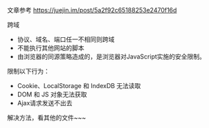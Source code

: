 文章参考 https://juejin.im/post/5a2f92c65188253e2470f16d

跨域

- 协议、域名、端口任一不相同则跨域
- 不能执行其他网站的脚本
- 由浏览器的同源策略造成的，是浏览器对JavaScript实施的安全限制。

限制以下行为：

- Cookie、LocalStorage 和 IndexDB 无法读取
- DOM 和 JS 对象无法获取
- Ajax请求发送不出去

解决方法，看其他的文件~~~
